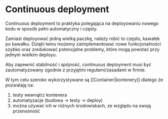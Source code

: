 # Continuous deployment

Continuous deployment to praktyka polegająca na deployowaniu nowego kodu w sposób pełni automatyczny i częsty.

Zamiast deployować jedną wielką paczkę, należy robić to często, kawałek po kawałku. Dzięki temu możemy zaimplementować nowe funkcjonalności szybko oraz zredukować potencjalne problemy, które mogą powstać przy jednym wielkim deployu.

Aby zapewnić stabilność i spójność, continuous deployment musi być zautomatyzowany zgodnie z przyjętmi regułami/zasadami w firmie.

W tym celu szeroko wykorzystywane są [[Container|kontenery]] dlatego że pozwalają na:
1. testy wewnątrz kontenera
2. automatyzacje (budowa -> testy -> deploy)
3. można używać ich w różnych środowiskach, ze względu na swoją przenośność